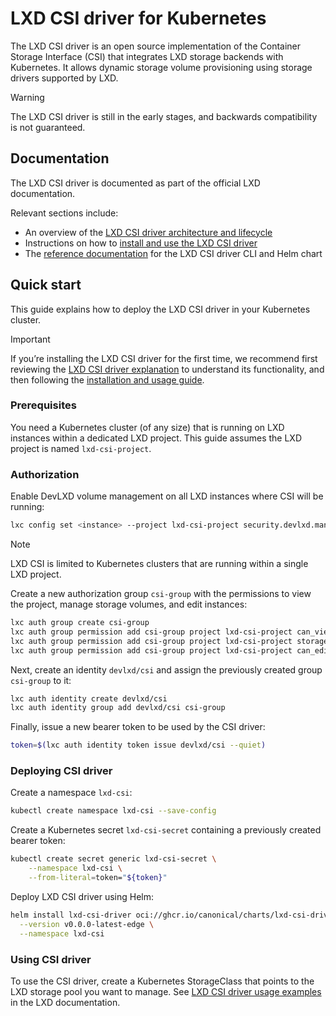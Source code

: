 # LXD CSI driver for Kubernetes

The LXD CSI driver is an open source implementation of the Container Storage Interface (CSI) that integrates LXD storage backends with Kubernetes. It allows dynamic storage volume provisioning using storage drivers supported by LXD.

> [!WARNING]
> The LXD CSI driver is still in the early stages, and backwards compatibility is not guaranteed.

## Documentation

The LXD CSI driver is documented as part of the official LXD documentation.

Relevant sections include:
+ An overview of the [LXD CSI driver architecture and lifecycle](https://documentation.ubuntu.com/lxd/latest/explanation/csi/)
+ Instructions on how to [install and use the LXD CSI driver](https://documentation.ubuntu.com/lxd/latest/howto/storage_csi/)
+ The [reference documentation](https://documentation.ubuntu.com/lxd/latest/reference/driver_csi/) for the LXD CSI driver CLI and Helm chart

## Quick start

This guide explains how to deploy the LXD CSI driver in your Kubernetes cluster.

> [!IMPORTANT]
> If you’re installing the LXD CSI driver for the first time, we recommend first reviewing the [LXD CSI driver explanation](https://documentation.ubuntu.com/lxd/latest/explanation/csi/) to understand its functionality, and then following the [installation and usage guide](https://documentation.ubuntu.com/lxd/latest/howto/storage_csi/).

### Prerequisites

You need a Kubernetes cluster (of any size) that is running on LXD instances within a dedicated LXD project.
This guide assumes the LXD project is named `lxd-csi-project`.

### Authorization

Enable DevLXD volume management on all LXD instances where CSI will be running:
```sh
lxc config set <instance> --project lxd-csi-project security.devlxd.management.volumes=true
```

> [!NOTE]
> LXD CSI is limited to Kubernetes clusters that are running within a single LXD project.

Create a new authorization group `csi-group` with the permissions to view the project, manage storage volumes, and edit instances:
```sh
lxc auth group create csi-group
lxc auth group permission add csi-group project lxd-csi-project can_view
lxc auth group permission add csi-group project lxd-csi-project storage_volume_manager
lxc auth group permission add csi-group project lxd-csi-project can_edit_instances
```

Next, create an identity `devlxd/csi` and assign the previously created group `csi-group` to it:
```sh
lxc auth identity create devlxd/csi
lxc auth identity group add devlxd/csi csi-group
```

Finally, issue a new bearer token to be used by the CSI driver:
```sh
token=$(lxc auth identity token issue devlxd/csi --quiet)
```

### Deploying CSI driver

Create a namespace `lxd-csi`:
```sh
kubectl create namespace lxd-csi --save-config
```

Create a Kubernetes secret `lxd-csi-secret` containing a previously created bearer token:
```sh
kubectl create secret generic lxd-csi-secret \
    --namespace lxd-csi \
    --from-literal=token="${token}"
```

Deploy LXD CSI driver using Helm:
```sh
helm install lxd-csi-driver oci://ghcr.io/canonical/charts/lxd-csi-driver \
  --version v0.0.0-latest-edge \
  --namespace lxd-csi
```

### Using CSI driver

To use the CSI driver, create a Kubernetes StorageClass that points to the LXD storage pool you want to manage. See [LXD CSI driver usage examples](https://documentation.ubuntu.com/lxd/latest/howto/storage_csi/#usage-examples) in the LXD documentation.
